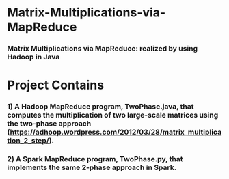 # Matrix-Multiplications-via-MapReduce
### Matrix Multiplications via MapReduce: realized by using Hadoop in Java

# Project Contains
### 1) A Hadoop MapReduce program, TwoPhase.java, that computes the multiplication of two large-scale matrices using the two-phase approach (https://adhoop.wordpress.com/2012/03/28/matrix_multiplication_2_step/).  
### 2) A Spark MapReduce program, TwoPhase.py, that implements the same 2-phase approach in Spark.
